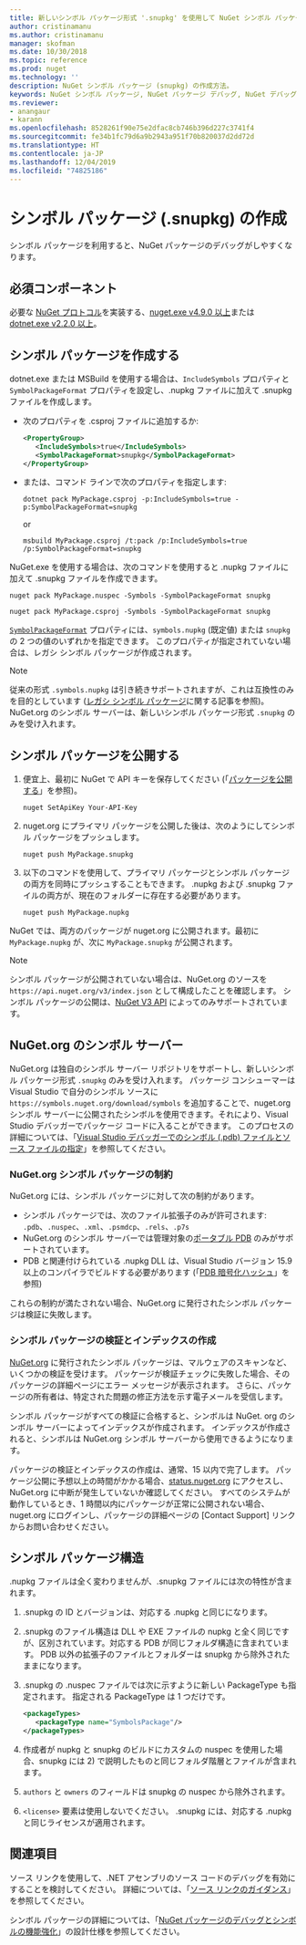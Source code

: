 ```yaml
---
title: 新しいシンボル パッケージ形式 '.snupkg' を使用して NuGet シンボル パッケージを公開する方法 | Microsoft Docs
author: cristinamanu
ms.author: cristinamanu
manager: skofman
ms.date: 10/30/2018
ms.topic: reference
ms.prod: nuget
ms.technology: ''
description: NuGet シンボル パッケージ (snupkg) の作成方法。
keywords: NuGet シンボル パッケージ, NuGet パッケージ デバッグ, NuGet デバッグ対応, パッケージ シンボル, シンボル パッケージ規則
ms.reviewer:
- anangaur
- karann
ms.openlocfilehash: 8528261f90e75e2dfac8cb746b396d227c3741f4
ms.sourcegitcommit: fe34b1fc79d6a9b2943a951f70b820037d2dd72d
ms.translationtype: HT
ms.contentlocale: ja-JP
ms.lasthandoff: 12/04/2019
ms.locfileid: "74825186"
---
```

# <a name="creating-symbol-packages-snupkg"></a>シンボル パッケージ (.snupkg) の作成

シンボル パッケージを利用すると、NuGet パッケージのデバッグがしやすくなります。

## <a name="prerequisites"></a>必須コンポーネント

必要な [NuGet プロトコル](../api/nuget-protocols.md)を実装する、[nuget.exe v4.9.0 以上](https://www.nuget.org/downloads)または [dotnet.exe v2.2.0 以上](https://www.microsoft.com/net/download/dotnet-core/2.2)。

## <a name="creating-a-symbol-package"></a>シンボル パッケージを作成する

dotnet.exe または MSBuild を使用する場合は、`IncludeSymbols` プロパティと `SymbolPackageFormat` プロパティを設定し、.nupkg ファイルに加えて .snupkg ファイルを作成します。

* 次のプロパティを .csproj ファイルに追加するか:

   ```xml
   <PropertyGroup>
      <IncludeSymbols>true</IncludeSymbols> 
      <SymbolPackageFormat>snupkg</SymbolPackageFormat> 
   </PropertyGroup>
   ```

* または、コマンド ラインで次のプロパティを指定します:

     ```dotnetcli
     dotnet pack MyPackage.csproj -p:IncludeSymbols=true -p:SymbolPackageFormat=snupkg
     ```

  or

  ```cli
  msbuild MyPackage.csproj /t:pack /p:IncludeSymbols=true /p:SymbolPackageFormat=snupkg
  ```

NuGet.exe を使用する場合は、次のコマンドを使用すると .nupkg ファイルに加えて .snupkg ファイルを作成できます。

```cli
nuget pack MyPackage.nuspec -Symbols -SymbolPackageFormat snupkg

nuget pack MyPackage.csproj -Symbols -SymbolPackageFormat snupkg
```

[`SymbolPackageFormat`](/dotnet/core/tools/csproj#symbolpackageformat) プロパティには、`symbols.nupkg` (既定値) または `snupkg` の 2 つの値のいずれかを指定できます。 このプロパティが指定されていない場合は、レガシ シンボル パッケージが作成されます。

> [!Note]
> 従来の形式 `.symbols.nupkg` は引き続きサポートされますが、これは互換性のみを目的としています ([レガシ シンボル パッケージ](Symbol-Packages.md)に関する記事を参照)。 NuGet.org のシンボル サーバーは、新しいシンボル パッケージ形式 `.snupkg` のみを受け入れます。

## <a name="publishing-a-symbol-package"></a>シンボル パッケージを公開する

1. 便宜上、最初に NuGet で API キーを保存してください (「[パッケージを公開する](../nuget-org/publish-a-package.md)」を参照)。

    ```cli
    nuget SetApiKey Your-API-Key
    ```

1. nuget.org にプライマリ パッケージを公開した後は、次のようにしてシンボル パッケージをプッシュします。

    ```cli
    nuget push MyPackage.snupkg
    ```

1. 以下のコマンドを使用して、プライマリ パッケージとシンボル パッケージの両方を同時にプッシュすることもできます。 .nupkg および .snupkg ファイルの両方が、現在のフォルダーに存在する必要があります。

    ```cli
    nuget push MyPackage.nupkg
    ```

NuGet では、両方のパッケージが nuget.org に公開されます。最初に `MyPackage.nupkg` が、次に `MyPackage.snupkg` が公開されます。

> [!Note]
> シンボル パッケージが公開されていない場合は、NuGet.org のソースを `https://api.nuget.org/v3/index.json` として構成したことを確認します。 シンボル パッケージの公開は、[NuGet V3 API](../api/overview.md#versioning) によってのみサポートされています。

## <a name="nugetorg-symbol-server"></a>NuGet.org のシンボル サーバー

NuGet.org は独自のシンボル サーバー リポジトリをサポートし、新しいシンボル パッケージ形式 `.snupkg` のみを受け入れます。 パッケージ コンシューマーは Visual Studio で自分のシンボル ソースに `https://symbols.nuget.org/download/symbols` を追加することで、nuget.org シンボル サーバーに公開されたシンボルを使用できます。それにより、Visual Studio デバッガーでパッケージ コードに入ることができます。 このプロセスの詳細については、「[Visual Studio デバッガーでのシンボル (.pdb) ファイルとソース ファイルの指定](/visualstudio/debugger/specify-symbol-dot-pdb-and-source-files-in-the-visual-studio-debugger)」を参照してください。

### <a name="nugetorg-symbol-package-constraints"></a>NuGet.org シンボル パッケージの制約

NuGet.org には、シンボル パッケージに対して次の制約があります。

- シンボル パッケージでは、次のファイル拡張子のみが許可されます: `.pdb`、`.nuspec`、`.xml`、`.psmdcp`、`.rels`、`.p7s`
- NuGet.org のシンボル サーバーでは管理対象の[ポータブル PDB](https://github.com/dotnet/corefx/blob/master/src/System.Reflection.Metadata/specs/PortablePdb-Metadata.md) のみがサポートされています。
- PDB と関連付けられている .nupkg DLL は、Visual Studio バージョン 15.9 以上のコンパイラでビルドする必要があります (「[PDB 暗号化ハッシュ](https://github.com/dotnet/roslyn/issues/24429)」を参照)

これらの制約が満たされない場合、NuGet.org に発行されたシンボル パッケージは検証に失敗します。 

### <a name="symbol-package-validation-and-indexing"></a>シンボル パッケージの検証とインデックスの作成

[NuGet.org](https://www.nuget.org/) に発行されたシンボル パッケージは、マルウェアのスキャンなど、いくつかの検証を受けます。 パッケージが検証チェックに失敗した場合、そのパッケージの詳細ページにエラー メッセージが表示されます。 さらに、パッケージの所有者は、特定された問題の修正方法を示す電子メールを受信します。

シンボル パッケージがすべての検証に合格すると、シンボルは NuGet. org のシンボル サーバーによってインデックスが作成されます。 インデックスが作成されると、シンボルは NuGet.org シンボル サーバーから使用できるようになります。

パッケージの検証とインデックスの作成は、通常、15 以内で完了します。 パッケージ公開に予想以上の時間がかかる場合、[status.nuget.org](https://status.nuget.org/) にアクセスし、NuGet.org に中断が発生していないか確認してください。 すべてのシステムが動作しているとき、1 時間以内にパッケージが正常に公開されない場合、nuget.org にログインし、パッケージの詳細ページの [Contact Support] リンクからお問い合わせください。

## <a name="symbol-package-structure"></a>シンボル パッケージ構造

.nupkg ファイルは全く変わりませんが、.snupkg ファイルには次の特性が含まれます。

1) .snupkg の ID とバージョンは、対応する .nupkg と同じになります。
2) .snupkg のファイル構造は DLL や EXE ファイルの nupkg と全く同じですが、区別されています。対応する PDB が同じフォルダ構造に含まれています。 PDB 以外の拡張子のファイルとフォルダーは snupkg から除外されたままになります。
3) .snupkg の .nuspec ファイルでは次に示すように新しい PackageType も指定されます。 指定される PackageType は 1 つだけです。

   ```xml
   <packageTypes>
      <packageType name="SymbolsPackage"/>
   </packageTypes>
   ```

4) 作成者が nupkg と snupkg のビルドにカスタムの nuspec を使用した場合、snupkg には 2) で説明したものと同じフォルダ階層とファイルが含まれます。
5) ```authors``` と ```owners``` のフィールドは snupkg の nuspec から除外されます。
6) ```<license>``` 要素は使用しないでください。 .snupkg には、対応する .nupkg と同じライセンスが適用されます。

## <a name="see-also"></a>関連項目

ソース リンクを使用して、.NET アセンブリのソース コードのデバッグを有効にすることを検討してください。 詳細については、「[ソース リンクのガイダンス](/dotnet/standard/library-guidance/sourcelink)」を参照してください。

シンボル パッケージの詳細については、「[NuGet パッケージのデバッグとシンボルの機能強化](https://github.com/NuGet/Home/wiki/NuGet-Package-Debugging-&-Symbols-Improvements)」の設計仕様を参照してください。
